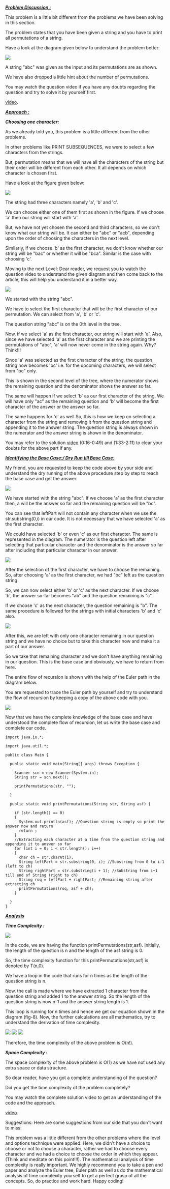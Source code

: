 <i style="text-decoration:underline"><b>Problem Discussion :</b></i>

This problem is a little bit different from the problems we have been solving in this section. 

The problem states that you have been given a string and you have to print all permutations of a string. 

Have a look at the diagram given below to understand the problem better:

<img src="https://pepvids.sgp1.cdn.digitaloceanspaces.com/articles/print_permutation/print_permutation_1.png">

A string "abc" was given as the input and its permutations are as shown. 

We have also dropped a little hint about the number of permutations. 

You may watch the question video if you have any doubts regarding the question and try to solve it by yourself first.

[video](https://youtu.be/K5xJXbnYMBc).

<i style="text-decoration:underline"><b>Approach :</b></i>

<i><b>Choosing one character: </b></i>

As we already told you, this problem is a little different from the other problems. 

In other problems like PRINT SUBSEQUENCES, we were to select a few characters from the strings. 

But, permutation means that we will have all the characters of the string but their order will be different from each other. It all depends on which character is chosen first. 

Have a look at the figure given below:

<img src="https://pepvids.sgp1.cdn.digitaloceanspaces.com/articles/print_permutation/print_permutation_2.png">

The string had three characters namely 'a', 'b' and 'c'. 

We can choose either one of them first as shown in the figure. If we choose 'a' then our string will start with 'a'. 

But, we have not yet chosen the second and third characters, so we don't know what our string will be. It can either be "abc" or "acb", depending upon the order of choosing the characters in the next level. 

Similarly, if we choose 'b' as the first character, we don't know whether our string will be "bac" or whether it will be "bca". Similar is the case with choosing 'c'.

Moving to the next Level: Dear reader, we request you to watch the question video to understand the given diagram and then come back to the article, this will help you understand it in a better way.

<img src="https://pepvids.sgp1.cdn.digitaloceanspaces.com/articles/print_permutation/print_permutation_3.png">

We started with the string "abc". 

We have to select the first character that will be the first character of our permutation. We can select from 'a', 'b' or 'c'. 

The question string "abc" is on the 0th level in the tree. 

Now, if we select 'a' as the first character, our string will start with 'a'. Also, since we have selected 'a' as the first character and we are printing the permutations of "abc", 'a' will now never come in the string again. Why? Think!!!

Since 'a' was selected as the first character of the string, the question string now becomes 'bc' i.e. for the upcoming characters, we will select from "bc" only. 

This is shown in the second level of the tree, where the numerator shows the remaining question and the denominator shows the answer so far.

The same will happen if we select 'b' as our first character of the string. We will have only "ac" as the remaining question and 'b' will become the first character of the answer or the answer so far. 

The same happens for 'c' as well.So, this is how we keep on selecting a character from the string and removing it from the question string and appending it to the answer string. The question string is always shown in the numerator and the answer string is shown in the denominator.

You may refer to the solution [video](https://youtu.be/sPAT_DbvDj0) (0:16-0:49) and (1:33-2:11) to clear your doubts for the above part if any.

<i style="text-decoration:underline"><b>Identifying the Base Case:/ Dry Run till Base Case:</b></i>

My friend, you are requested to keep the code above by your side and understand the dry running of the above procedure step by step to reach the base case and get the answer.

<img src="https://pepvids.sgp1.cdn.digitaloceanspaces.com/articles/print_permutation/print_permutation_4.png">

We have started with the string "abc". If we choose 'a' as the first character then, a will be the answer so far and the remaining question will be "bc". 

You can see that leftPart will not contain any character when we use the str.substring(0,i) in our code. It is not necessary that we have selected 'a' as the first character. 

We could have selected 'b' or even 'c' as our first character. The same is represented in the diagram. The numerator is the question left after selecting that particular character and the denominator is the answer so far after including that particular character in our answer.

<img src="https://pepvids.sgp1.cdn.digitaloceanspaces.com/articles/print_permutation/print_permutation_5.png">

After the selection of the first character, we have to choose the remaining. So, after choosing 'a' as the first character, we had "bc" left as the question string. 

So, we can now select either 'b' or 'c' as the next character. If we choose 'b', the answer so-far becomes "ab" and the question remaining is "c". 

If we choose 'c' as the next character, the question remaining is "b". The same procedure is followed for the strings with initial characters 'b' and 'c' also.

<img src="https://pepvids.sgp1.cdn.digitaloceanspaces.com/articles/print_permutation/print_permutation_6.png">

After this, we are left with only one character remaining in our question string and we have no choice but to take this character now and make it a part of our answer. 

So we take that remaining character and we don't have anything remaining in our question. This is the base case and obviously, we have to return from here. 

The entire flow of recursion is shown with the help of the Euler path in the diagram below. 

You are requested to trace the Euler path by yourself and try to understand the flow of recursion by keeping a copy of the above code with you.

<img src="https://pepvids.sgp1.cdn.digitaloceanspaces.com/articles/print_permutation/print_permutation_7.png">

Now that we have the complete knowledge of the base case and have understood the complete flow of recursion, let us write the base case and complete our code.

```
import java.io.*;

import java.util.*;

public class Main {

  public static void main(String[] args) throws Exception {

    Scanner scn = new Scanner(System.in);
    String str = scn.next();

    printPermutations(str, "");

  }

  public static void printPermutations(String str, String asf) {

    if (str.length() == 0)
    {
      System.out.println(asf); //Question string is empty so print the answer now and return
      return ;
    }
    //Extracting each character at a time from the question string and appending it to answer so far
    for (int i = 0; i < str.length(); i++)
    {
      char ch = str.charAt(i);
      String leftPart = str.substring(0, i); //Substring from 0 to i-1 (left to ch)
      String rightPart = str.substring(i + 1); //Substring from i+1 till end of String (right to ch)
      String roq = leftPart + rightPart; //Remaining string after extracting ch
      printPermutations(roq, asf + ch);
    }

  }
}
```

<i style="text-decoration:underline"><b>Analysis</b></i>

<i><b>Time Complexity :</b></i>

<img src="https://pepvids.sgp1.cdn.digitaloceanspaces.com/articles/print_permutation/print_permutation_8.png">

In the code, we are having the function printPermutations(str,asf). Initially, the length of the question is n and the length of the asf string is 0. 

So, the time complexity function for this printPermutations(str,asf) is denoted by T(n,0).

We have a loop in the code that runs for n times as the length of the question string is n. 

Now, the call is made where we have extracted 1 character from the question string and added 1 to the answer string. So the length of the question string is now n-1 and the answer string length is 1. 

This loop is running for n times and hence we get our equation shown in the diagram (fig-8). Now, the further calculations are all mathematics, try to understand the derivation of time complexity.

<img src="https://pepvids.sgp1.cdn.digitaloceanspaces.com/articles/print_permutation/print_permutation_9.png">

<img src="https://pepvids.sgp1.cdn.digitaloceanspaces.com/articles/print_permutation/print_permutation_10.png">

<img src="https://pepvids.sgp1.cdn.digitaloceanspaces.com/articles/print_permutation/print_permutation_11.png">

Therefore, the time complexity of the above problem is O(n!).

<i><b>Space Complexity :</b></i>

The space complexity of the above problem is O(1) as we have not used any extra space or data structure.

So dear reader, have you got a complete understanding of the question? 

Did you get the time complexity of the problem completely? 

You may watch the complete solution video to get an understanding of the code and the approach.

[video](https://youtu.be/sPAT_DbvDj0).

Suggestions:
Here are some suggestions from our side that you don't want to miss:

This problem was a little different from the other problems where the level and options technique were applied. Here, we didn't have a choice to choose or not to choose a character, rather we had to choose every character and we had a choice to choose the order in which they appear. (Think and meditate on this point!!!).
The mathematical analysis of time complexity is really important. We highly recommend you to take a pen and paper and analyze the Euler tree, Euler path as well as do the mathematical analysis of time complexity yourself to get a perfect grasp of all the concepts. So, do practice and work hard. Happy coding!